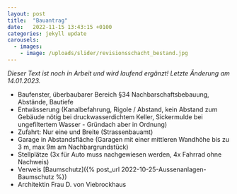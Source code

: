 ```yaml
---
layout: post
title:  "Bauantrag"
date:   2022-11-15 13:43:15 +0100
categories: jekyll update
carousels:
  - images: 
    - image: /uploads/slider/revisionsschacht_bestand.jpg
---
```


*Dieser Text ist noch in Arbeit und wird laufend ergänzt! Letzte Änderung am 14.01.2023.*

- Baufenster, überbaubarer Bereich §34 Nachbarschaftsbebauung, Abstände, Bautiefe
- Entwässerung (Kanalbefahrung, Rigole / Abstand, kein Abstand zum Gebäude nötig bei druckwasserdichtem Keller, Sickermulde bei ungefiltertem Wasser - Gründach aber in Ordnung) 
- Zufahrt: Nur eine und Breite (Strassenbauamt) 
- Garage in Abstandsfläche (Garagen mit einer mittleren Wandhöhe bis zu 3 m, max 9m am Nachbargrundstück) 
- Stellplätze (3x für Auto muss nachgewiesen werden, 4x Fahrrad ohne Nachweis) 
- Verweis [Baumschutz]({% post_url 2022-10-25-Aussenanlagen-Baumschutz %})
- Architektin Frau D. von Viebrockhaus 